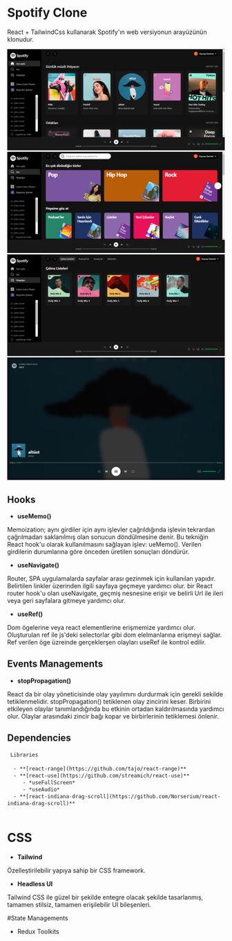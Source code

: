 # Spotify Clone

React + TailwindCss kullanarak Spotify'ın web versiyonun arayüzünün klonudur.

![home](https://github.com/zeynep-dmrl/spotify-react-clone/blob/master/img/home.png) 
![search](https://github.com/zeynep-dmrl/spotify-react-clone/blob/master/img/search.png)
![collection](https://github.com/zeynep-dmrl/spotify-react-clone/blob/master/img/collection.png) 
![fullscreen](https://github.com/zeynep-dmrl/spotify-react-clone/blob/master/img/2022-08-24.png)


## Hooks
- **useMemo()**

Memoization; aynı girdiler için aynı işlevler çağrıldığında işlevin tekrardan çağrılmadan saklanılmış olan sonucun döndülmesine denir. Bu tekniğin React hook'u olarak kullanılmasını sağlayan işlev: ueMemo(). Verilen girdilerin durumlarına göre önceden üretilen sonuçları döndürür.

- **useNavigate()**

Router, SPA uygulamalarda sayfalar arası gezinmek için kullanılan yapıdır. Belirtilen linkler üzerinden ilgili sayfaya geçmeye yardımcı olur. bir React router hook'u olan useNavigate, geçmiş nesnesine erişir ve belirli Url ile ileri veya geri sayfalara gitmeye yardımcı olur.

- **useRef()**

 Dom ögelerine veya react elementlerine erişmemize yardımcı olur. Oluşturulan ref ile js'deki selectorlar gibi dom elelmanlarına erişmeyi sağlar. Ref verilen öge üzreinde gerçeklerşen olayları useRef ile kontrol edilir.


## Events Managements
- **stopPropagation()**

React da bir olay yöneticisinde olay yayılımını durdurmak için gerekli sekilde tetiklenmelidir. stopPropagation() tetiklenen olay zincirini keser. Birbirini etkileyen olaylar tanımlandığında bu etkinin ortadan kaldırılmasında yardımcı olur. Olaylar arasındaki zincir bağı kopar ve birbirlerinin tetiklemesi önlenir.

## Dependencies
```
 Libraries
 
  - **[react-range](https://github.com/tajo/react-range)**
  - **[react-use](https://github.com/streamich/react-use)**
     - *useFullScreen*
     - *useAudio*
  - **[react-indiana-drag-scroll](https://github.com/Norserium/react-indiana-drag-scroll)**
  
```
  
 # CSS

 - **Tailwind**

 Özelleştirilebilir yapıya sahip bir CSS framework.

 - **Headless UI**

 Tailwind CSS ile güzel bir şekilde entegre olacak şekilde tasarlanmış, tamamen stilsiz, tamamen erişilebilir UI bileşenleri.
  
 #State Managements
   - Redux Toolkits
